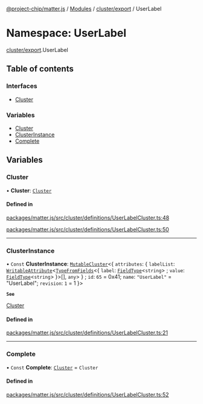 [@project-chip/matter.js](../README.md) / [Modules](../modules.md) / [cluster/export](cluster_export.md) / UserLabel

# Namespace: UserLabel

[cluster/export](cluster_export.md).UserLabel

## Table of contents

### Interfaces

- [Cluster](../interfaces/cluster_export.UserLabel.Cluster.md)

### Variables

- [Cluster](cluster_export.UserLabel.md#cluster)
- [ClusterInstance](cluster_export.UserLabel.md#clusterinstance)
- [Complete](cluster_export.UserLabel.md#complete)

## Variables

### Cluster

• **Cluster**: [`Cluster`](../interfaces/cluster_export.UserLabel.Cluster.md)

#### Defined in

[packages/matter.js/src/cluster/definitions/UserLabelCluster.ts:48](https://github.com/project-chip/matter.js/blob/3adaded6/packages/matter.js/src/cluster/definitions/UserLabelCluster.ts#L48)

[packages/matter.js/src/cluster/definitions/UserLabelCluster.ts:50](https://github.com/project-chip/matter.js/blob/3adaded6/packages/matter.js/src/cluster/definitions/UserLabelCluster.ts#L50)

___

### ClusterInstance

• `Const` **ClusterInstance**: [`MutableCluster`](../interfaces/cluster_export.MutableCluster-1.md)\<\{ `attributes`: \{ `labelList`: [`WritableAttribute`](../interfaces/cluster_export.WritableAttribute.md)\<[`TypeFromFields`](tlv_export.md#typefromfields)\<\{ `label`: [`FieldType`](../interfaces/tlv_export.FieldType.md)\<`string`\> ; `value`: [`FieldType`](../interfaces/tlv_export.FieldType.md)\<`string`\>  }\>[], `any`\>  } ; `id`: ``65`` = 0x41; `name`: ``"UserLabel"`` = "UserLabel"; `revision`: ``1`` = 1 }\>

**`See`**

[Cluster](cluster_export.UserLabel.md#cluster)

#### Defined in

[packages/matter.js/src/cluster/definitions/UserLabelCluster.ts:21](https://github.com/project-chip/matter.js/blob/3adaded6/packages/matter.js/src/cluster/definitions/UserLabelCluster.ts#L21)

___

### Complete

• `Const` **Complete**: [`Cluster`](../interfaces/cluster_export.UserLabel.Cluster.md) = `Cluster`

#### Defined in

[packages/matter.js/src/cluster/definitions/UserLabelCluster.ts:52](https://github.com/project-chip/matter.js/blob/3adaded6/packages/matter.js/src/cluster/definitions/UserLabelCluster.ts#L52)
